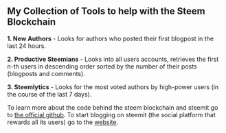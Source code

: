 ## My Collection of Tools to help with the Steem Blockchain

**1. New Authors** - Looks for authors who posted their first blogpost in the last 24 hours.

**2. Productive Steemians** - Looks into all users accounts, retrieves the first n-th users in descending order sorted by the number of their posts (blogposts and comments).

**3. Steemlytics** - Looks for the most voted authors by high-power users (in the course of the last 7 days).

To learn more about the code behind the steem blockchain and steemit go to [the official github](https://github.com/steemit/).
To start blogging on steemit (the social platform that rewards all its users) go to the [website](http://steemit.com).

